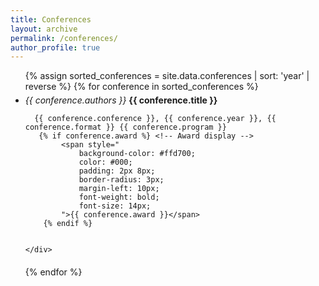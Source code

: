 ```yaml
---
title: Conferences
layout: archive
permalink: /conferences/
author_profile: true
---
```


<ul>
{% assign sorted_conferences = site.data.conferences | sort: 'year' | reverse %}
{% for conference in sorted_conferences %}
<li style="font-size: 14px; margin-bottom: 20px;"> <!-- Added bottom margin -->
   <div style="margin-top: 5px;"> <!-- Added top margin -->
      <em style="font-size: 14px;">{{ conference.authors }}</em> 
      <strong style="font-size: 14px;">{{ conference.title }}</strong>
       
      {{ conference.conference }}, {{ conference.year }}, {{ conference.format }} {{ conference.program }}
       {% if conference.award %} <!-- Award display -->
            <span style="
                background-color: #ffd700; 
                color: #000; 
                padding: 2px 8px; 
                border-radius: 3px; 
                margin-left: 10px; 
                font-weight: bold;
                font-size: 14px;
            ">{{ conference.award }}</span>
        {% endif %}
       
    
    </div>
    
    
    

        

    
</li>
{% endfor %}
</ul>
